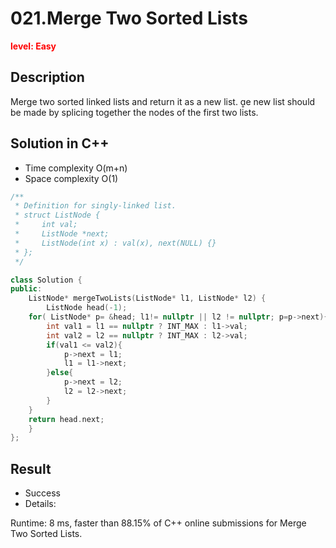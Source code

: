 # 021.Merge Two Sorted Lists

**<font color=red>level: Easy</font>**

## Description

Merge two sorted linked lists and return it as a new list. e new list should be made by splicing together the nodes of the first two lists.

## Solution in C++

* Time complexity O(m+n)
* Space complexity O(1)

```c++
/**
 * Definition for singly-linked list.
 * struct ListNode {
 *     int val;
 *     ListNode *next;
 *     ListNode(int x) : val(x), next(NULL) {}
 * };
 */

class Solution {
public:
    ListNode* mergeTwoLists(ListNode* l1, ListNode* l2) {
        ListNode head(-1);
	for( ListNode* p= &head; l1!= nullptr || l2 != nullptr; p=p->next){
		int val1 = l1 == nullptr ? INT_MAX : l1->val;
		int val2 = l2 == nullptr ? INT_MAX : l2->val; 
		if(val1 <= val2){
			p->next = l1;
			l1 = l1->next;
		}else{
			p->next = l2;
			l2 = l2->next;
		}
	}	
	return head.next;
    }
};

```
## Result
* Success
* Details:

Runtime: 8 ms, faster than 88.15% of C++ online submissions for Merge Two Sorted Lists.


